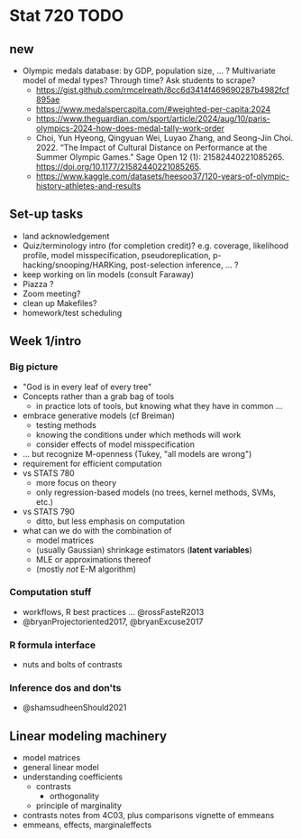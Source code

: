 # Stat 720 TODO

## new

* Olympic medals database: by GDP, population size, ... ? Multivariate model of medal types? Through time? Ask students to scrape?
   * https://gist.github.com/rmcelreath/8cc6d3414f469690287b4982fcf895ae
   * https://www.medalspercapita.com/#weighted-per-capita:2024
   * https://www.theguardian.com/sport/article/2024/aug/10/paris-olympics-2024-how-does-medal-tally-work-order
   * Choi, Yun Hyeong, Qingyuan Wei, Luyao Zhang, and Seong-Jin Choi. 2022. “The Impact of Cultural Distance on Performance at the Summer Olympic Games.” Sage Open 12 (1): 21582440221085265. https://doi.org/10.1177/21582440221085265.
   * https://www.kaggle.com/datasets/heesoo37/120-years-of-olympic-history-athletes-and-results
   
## Set-up tasks

* land acknowledgement
* Quiz/terminology intro (for completion credit)? e.g. coverage, likelihood profile, model misspecification, pseudoreplication, p-hacking/snooping/HARKing, post-selection inference, ... ?
* keep working on lin models (consult Faraway)
* Piazza ?
* Zoom meeting?
* clean up Makefiles?
* homework/test scheduling

## Week 1/intro

### Big picture

* "God is in every leaf of every tree"
* Concepts rather than a grab bag of tools 
   * in practice lots of tools, but knowing what they have in common ...
* embrace generative models (cf Breiman)
    * testing methods
	* knowing the conditions under which methods will work
	* consider effects of model misspecification
* ... but recognize M-openness (Tukey, "all models are wrong")
* requirement for efficient computation
* vs STATS 780
   * more focus on theory
   * only regression-based models (no trees, kernel methods, SVMs, etc.)
* vs STATS 790
   * ditto, but less emphasis on computation
* what can we do with the combination of
   * model matrices
   * (usually Gaussian) shrinkage estimators (**latent variables**)
   * MLE or approximations thereof
   * (mostly *not* E-M algorithm)

### Computation stuff

* workflows, R best practices ...  @rossFasteR2013
* @bryanProjectoriented2017, @bryanExcuse2017

### R formula interface

* nuts and bolts of contrasts

### Inference dos and don'ts

* @shamsudheenShould2021

## Linear modeling machinery

* model matrices
* general linear model
* understanding coefficients
   * contrasts
       * orthogonality
   * principle of marginality
* contrasts notes from 4C03, plus comparisons vignette of emmeans
* emmeans, effects, marginaleffects
